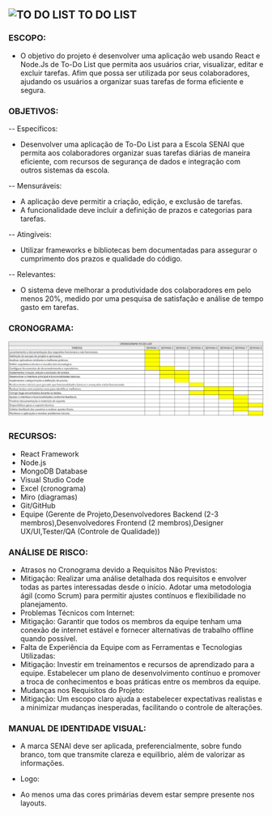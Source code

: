 ## ![TO DO LIST](https://img.icons8.com/ios-filled/50/000000/project-management.png) TO DO LIST

### ESCOPO:
- O objetivo do projeto é desenvolver uma aplicação web usando React e Node.Js de To-Do List que permita aos usuários criar, visualizar, editar e excluir tarefas. Afim que possa ser utilizada por seus colaboradores, ajudando os usuários a organizar suas tarefas de forma eficiente e segura.

### OBJETIVOS: 
-- Específicos:
- Desenvolver uma aplicação de To-Do List para a Escola SENAI que permita aos colaboradores organizar suas tarefas diárias de maneira eficiente, com recursos de segurança de dados e integração com outros sistemas da escola.

-- Mensuráveis:
- A aplicação deve permitir a criação, edição, e exclusão de tarefas.
- A funcionalidade deve incluir a definição de prazos e categorias para tarefas.

-- Atingíveis:
- Utilizar frameworks e bibliotecas bem documentadas para assegurar o cumprimento dos prazos e qualidade do código.

-- Relevantes:
- O sistema deve melhorar a produtividade dos colaboradores em pelo menos 20%, medido por uma pesquisa de satisfação e análise de tempo gasto em tarefas.

### CRONOGRAMA:
<p><img src="img/Cronograma.png" width="1000px">

### RECURSOS:
- React Framework
- Node.js
- MongoDB Database
- Visual Studio Code
- Excel (cronograma)
- Miro (diagramas)
- Git/GitHub
- Equipe (Gerente de Projeto,Desenvolvedores Backend (2-3 membros),Desenvolvedores Frontend (2 membros),Designer UX/UI,Tester/QA (Controle de Qualidade))

### ANÁLISE DE RISCO:
- Atrasos no Cronograma devido a Requisitos Não Previstos:
- Mitigação: Realizar uma análise detalhada dos requisitos e envolver todas as partes interessadas desde o início. Adotar uma metodologia ágil (como Scrum) para permitir ajustes contínuos e flexibilidade no planejamento.
- Problemas Técnicos com Internet:
-  Mitigação: Garantir que todos os membros da equipe tenham uma conexão de internet estável e fornecer alternativas de trabalho offline quando possível.
- Falta de Experiência da Equipe com as Ferramentas e Tecnologias Utilizadas:
-  Mitigação: Investir em treinamentos e recursos de aprendizado para a equipe. Estabelecer um plano de desenvolvimento contínuo e promover a troca de conhecimentos e boas práticas entre os membros da equipe.
- Mudanças nos Requisitos do Projeto:
-  Mitigação: Um escopo claro ajuda a estabelecer expectativas realistas e a minimizar mudanças inesperadas, facilitando o controle de alterações.


### MANUAL DE IDENTIDADE VISUAL:

- A marca SENAI deve ser aplicada, preferencialmente, sobre fundo branco, tom que transmite clareza e equilibrio, além de valorizar as informações.

- Logo:


- Ao menos uma das cores primárias devem estar sempre presente nos layouts.




